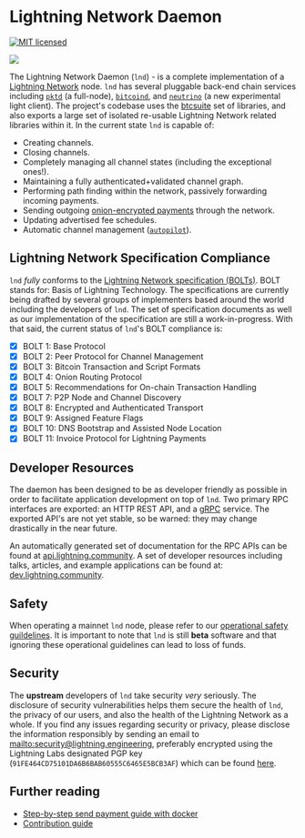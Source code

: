 # Lightning Network Daemon

[![MIT licensed](https://img.shields.io/badge/license-MIT-blue.svg)](https://github.com/lightningnetwork/lnd/blob/master/LICENSE)

<img src="logo.png">

The Lightning Network Daemon (`lnd`) - is a complete implementation of a
[Lightning Network](https://lightning.network) node. `lnd` has several pluggable back-end
chain services including [`pktd`](https://github.com/pkt-cash/pktd) (a
full-node), [`bitcoind`](https://github.com/bitcoin/bitcoin), and
[`neutrino`](https://github.com/pkt-cash/pktd/neutrino) (a new experimental light client).
The project's codebase uses the [btcsuite](https://github.com/btcsuite/) set of libraries,
and also exports a large set of isolated re-usable Lightning Network related libraries
within it. In the current state `lnd` is capable of:

- Creating channels.
- Closing channels.
- Completely managing all channel states (including the exceptional ones!).
- Maintaining a fully authenticated+validated channel graph.
- Performing path finding within the network, passively forwarding incoming payments.
- Sending outgoing [onion-encrypted payments](https://github.com/lightningnetwork/lightning-onion)
  through the network.
- Updating advertised fee schedules.
- Automatic channel management ([`autopilot`](https://github.com/lightningnetwork/lnd/tree/master/autopilot)).

## Lightning Network Specification Compliance

`lnd` _fully_ conforms to the [Lightning Network specification
(BOLTs)](https://github.com/lightningnetwork/lightning-rfc). BOLT stands for:
Basis of Lightning Technology. The specifications are currently being drafted
by several groups of implementers based around the world including the
developers of `lnd`. The set of specification documents as well as our
implementation of the specification are still a work-in-progress. With that
said, the current status of `lnd`'s BOLT compliance is:

- [x] BOLT 1: Base Protocol
- [x] BOLT 2: Peer Protocol for Channel Management
- [x] BOLT 3: Bitcoin Transaction and Script Formats
- [x] BOLT 4: Onion Routing Protocol
- [x] BOLT 5: Recommendations for On-chain Transaction Handling
- [x] BOLT 7: P2P Node and Channel Discovery
- [x] BOLT 8: Encrypted and Authenticated Transport
- [x] BOLT 9: Assigned Feature Flags
- [x] BOLT 10: DNS Bootstrap and Assisted Node Location
- [x] BOLT 11: Invoice Protocol for Lightning Payments

## Developer Resources

The daemon has been designed to be as developer friendly as possible in order
to facilitate application development on top of `lnd`. Two primary RPC
interfaces are exported: an HTTP REST API, and a [gRPC](https://grpc.io/)
service. The exported API's are not yet stable, so be warned: they may change
drastically in the near future.

An automatically generated set of documentation for the RPC APIs can be found
at [api.lightning.community](https://api.lightning.community). A set of developer
resources including talks, articles, and example applications can be found at:
[dev.lightning.community](https://dev.lightning.community).

## Safety

When operating a mainnet `lnd` node, please refer to our [operational safety
guildelines](docs/safety.md). It is important to note that `lnd` is still
**beta** software and that ignoring these operational guidelines can lead to
loss of funds.

## Security

The **upstream** developers of `lnd` take security _very_ seriously. The
disclosure of security vulnerabilities helps them secure the health of `lnd`,
the privacy of our users, and also the health of the Lightning Network as a
whole. If you find any issues regarding security or privacy, please disclose
the information responsibly by sending an email to <mailto:security@lightning.engineering>,
preferably encrypted using the Lightning Labs designated PGP key
(`91FE464CD75101DA6B6BAB60555C6465E5BCB3AF`) which can be found
[here](https://gist.githubusercontent.com/Roasbeef/6fb5b52886183239e4aa558f83d085d3/raw/5fa96010af201628bcfa61e9309d9b13d23d220f/security@lightning.engineering).

## Further reading

- [Step-by-step send payment guide with docker](https://github.com/lightningnetwork/lnd/tree/master/docker)
- [Contribution guide](https://github.com/lightningnetwork/lnd/blob/master/docs/code_contribution_guidelines.md)
